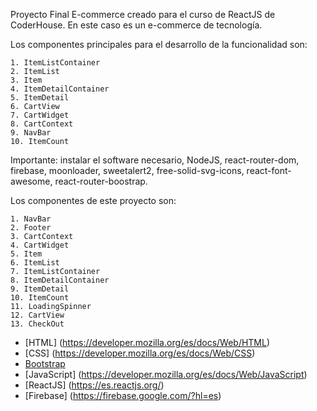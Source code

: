 Proyecto Final E-commerce creado para el curso de ReactJS de CoderHouse. En este caso es un e-commerce de tecnología.

Los componentes principales para el desarrollo de la funcionalidad son: 

    1. ItemListContainer
    2. ItemList
    3. Item
    4. ItemDetailContainer
    5. ItemDetail
    6. CartView
    7. CartWidget
    8. CartContext
    9. NavBar
    10. ItemCount

Importante: instalar el software necesario, NodeJS, react-router-dom, firebase, moonloader, sweetalert2, free-solid-svg-icons, react-font-awesome, react-router-boostrap. 

Los componentes de este proyecto son:

    1. NavBar
    2. Footer
    3. CartContext
    4. CartWidget
    5. Item
    6. ItemList
    7. ItemListContainer
    8. ItemDetailContainer
    9. ItemDetail
    10. ItemCount
    11. LoadingSpinner
    12. CartView
    13. CheckOut

* [HTML] (https://developer.mozilla.org/es/docs/Web/HTML)
* [CSS] (https://developer.mozilla.org/es/docs/Web/CSS)
* [Bootstrap](https://getbootstrap.com)
* [JavaScript] (https://developer.mozilla.org/es/docs/Web/JavaScript)
* [ReactJS] (https://es.reactjs.org/)
* [Firebase] (https://firebase.google.com/?hl=es)
